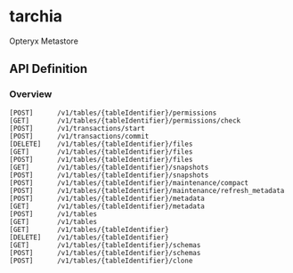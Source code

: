 # tarchia
Opteryx Metastore

## API Definition

### Overview

    [POST]      /v1/tables/{tableIdentifier}/permissions
    [GET]       /v1/tables/{tableIdentifier}/permissions/check
    [POST]      /v1/transactions/start
    [POST]      /v1/transactions/commit
    [DELETE]    /v1/tables/{tableIdentifier}/files
    [GET]       /v1/tables/{tableIdentifier}/files
    [POST]      /v1/tables/{tableIdentifier}/files
    [GET]       /v1/tables/{tableIdentifier}/snapshots
    [POST]      /v1/tables/{tableIdentifier}/snapshots
    [POST]      /v1/tables/{tableIdentifier}/maintenance/compact
    [POST]      /v1/tables/{tableIdentifier}/maintenance/refresh_metadata
    [POST]      /v1/tables/{tableIdentifier}/metadata
    [GET]       /v1/tables/{tableIdentifier}/metadata
    [POST]      /v1/tables
    [GET]       /v1/tables
    [GET]       /v1/tables/{tableIdentifier}
    [DELETE]    /v1/tables/{tableIdentifier}
    [GET]       /v1/tables/{tableIdentifier}/schemas
    [POST]      /v1/tables/{tableIdentifier}/schemas
    [POST]      /v1/tables/{tableIdentifier}/clone